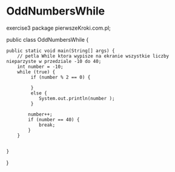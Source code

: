 # OddNumbersWhile
exercise3
package pierwszeKroki.com.pl;

public class OddNumbersWhile {

	public static void main(String[] args) {
		// petla While ktora wypisze na ekranie wszystkie liczby nieparzyste w przedziale -10 do 40;
		int number = -10;
		while (true) {
			 if (number % 2 == 0) {
             	
             }
             else {
             	System.out.println(number );
             }
			 
		    number++;
		    if (number == 40) {
		        break;
		    }
		}

	
	}

}

